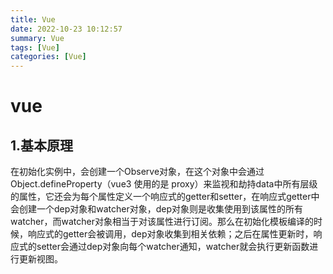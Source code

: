 ```yaml
---
title: Vue
date: 2022-10-23 10:12:57
summary: Vue
tags: [Vue]
categories: [Vue]
---
```


# vue

## 1.基本原理

在初始化实例中，会创建一个Observe对象，在这个对象中会通过Object.defineProperty（vue3 使用的是 proxy）来监视和劫持data中所有层级的属性，它还会为每个属性定义一个响应式的getter和setter，在响应式getter中会创建一个dep对象和watcher对象，dep对象则是收集使用到该属性的所有watcher，而watcher对象相当于对该属性进行订阅。那么在初始化模板编译的时候，响应式的getter会被调用，dep对象收集到相关依赖；之后在属性更新时，响应式的setter会通过dep对象向每个watcher通知，watcher就会执行更新函数进行更新视图。
